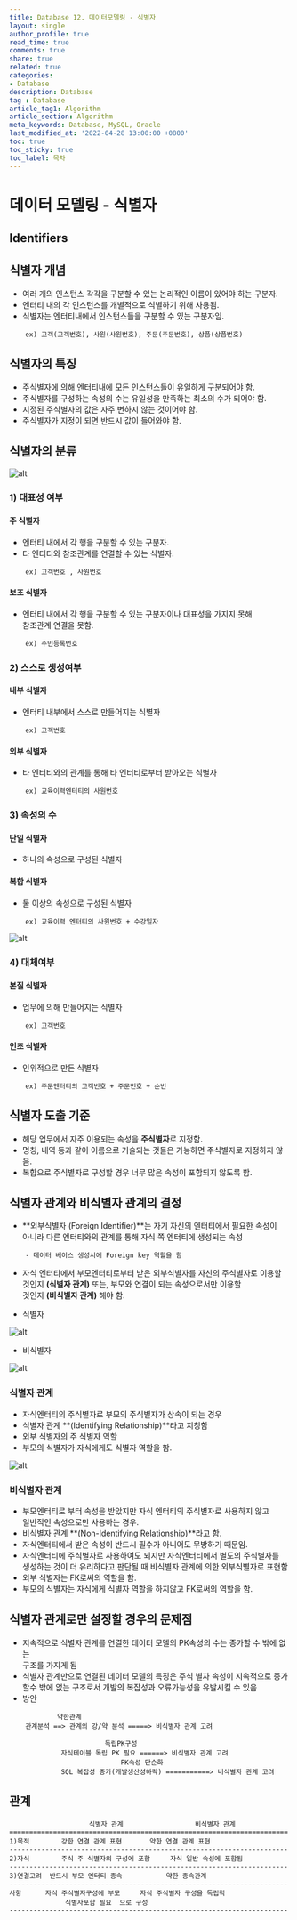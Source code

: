 ```yaml
---
title: Database 12. 데이터모델링 - 식별자
layout: single
author_profile: true
read_time: true
comments: true
share: true
related: true
categories:
- Database
description: Database
tag : Database
article_tag1: Algorithm
article_section: Algorithm
meta_keywords: Database, MySQL, Oracle
last_modified_at: '2022-04-28 13:00:00 +0800'
toc: true
toc_sticky: true
toc_label: 목차
---
```


데이터 모델링 - 식별자
============

## Identifiers

## 식별자 개념

* 여러 개의 인스턴스 각각을 구분할 수 있는 논리적인 이름이 있어야 하는 구분자.
* 엔터티 내의 각 인스턴스를 개별적으로 식별하기 위해 사용됨.
* 식별자는 엔터티내에서 인스턴스들을 구분할 수 있는 구분자임.

```
    ex) 고객(고객번호), 사원(사원번호), 주문(주문번호), 상품(상품번호)
```

## 식별자의 특징

* 주식별자에 의해 엔터티내에 모든 인스턴스들이 유일하게 구분되어야 함.
* 주식별자를 구성하는 속성의 수는 유일성을 만족하는 최소의 수가 되어야 함.
* 지정된 주식별자의 값은 자주 변하지 않는 것이어야 함.
* 주식별자가 지정이 되면 반드시 값이 들어와야 함.

## 식별자의 분류

![alt](/assets/images/post/Database/sql/64.png)

### 1) 대표성 여부

#### 주 식별자

* 엔터티 내에서 각 행을 구분할 수 있는 구분자.
* 타 엔터티와 참조관계를 연결할 수 있는 식별자.

```
    ex) 고객번호 , 사원번호
```

#### 보조 식별자

* 엔터티 내에서 각 행을 구분할 수 있는 구분자이나 대표성을 가지지 못해   
  참조관계 연결을 못함.

```
    ex) 주민등록번호
```

### 2) 스스로 생성여부

#### 내부 식별자

* 엔터티 내부에서 스스로 만들어지는 식별자 

```
    ex) 고객번호
```

#### 외부 식별자

* 타 엔터티와의 관계를 통해 타 엔터티로부터 받아오는 식별자

```
    ex) 교육이력엔터티의 사원번호 
```

### 3) 속성의 수

#### 단일 식별자 

* 하나의 속성으로 구성된 식별자

#### 복합 식별자

* 둘 이상의 속성으로 구성된 식별자

```
    ex) 교육이력 엔터티의 사원번호 + 수강일자
```

![alt](/assets/images/post/Database/sql/65.png)

### 4) 대체여부

#### 본질 식별자

* 업무에 의해 만들어지는 식별자

```
    ex) 고객번호
```

#### 인조 식별자

* 인위적으로 만든 식별자

```
    ex) 주문엔터티의 고객번호 + 주문번호 + 순번
```


## 식별자 도출 기준

* 해당 업무에서 자주 이용되는 속성을 **주식별자**로 지정함.
* 명칭, 내역 등과 같이 이름으로 기술되는 것들은 가능하면 주식별자로 지정하지 않음.
* 복합으로 주식별자로 구성할 경우 너무 많은 속성이 포함되지 않도록 함.

## 식별자 관계와 비식별자 관계의 결정

* **외부식별자 (Foreign Identifier)**는 자기 자신의 엔터티에서 필요한 속성이  
  아니라 다른 엔터티와의 관계를 통해 자식 쪽 엔터티에 생성되는 속성

```
    - 데이터 베이스 생성시에 Foreign key 역할을 함
```

* 자식 엔터티에서 부모엔터티로부터 받은 외부식별자를 자신의 주식별자로 이용할  
  것인지 **(식별자 관계)** 또는, 부모와 연결이 되는 속성으로서만 이용할  
  것인지 **(비식별자 관계)** 해야 함.

* 식별자

![alt](/assets/images/post/Database/sql/66.png)

* 비식별자

![alt](/assets/images/post/Database/sql/67.png)

### 식별자 관계

* 자식엔터티의 주식별자로 부모의 주식별자가 상속이 되는 경우
* 식별자 관계 **(Identifying Relationship)**라고 지칭함
* 외부 식별자의 주 식별자 역할
* 부모의 식별자가 자식에게도 식별자 역할을 함.

![alt](/assets/images/post/Database/sql/68.png)


### 비식별자 관계

* 부모엔터티로 부터 속성을 받았지만 자식 엔터티의 주식별자로 사용하지 않고  
  일반적인 속성으로만 사용하는 경우.
* 비식별자 관계 **(Non-Identifying Relationship)**라고 함.
* 자식엔터티에서 받은 속성이 반드시 필수가 아니어도 무방하기 때문임.
* 자식엔터티에 주식별자로 사용하여도 되지만 자식엔터티에서 별도의 주식별자를  
  생성하는 것이 더 유리하다고 판단될 때 비식별자 관계에 의한 외부식별자로 표현함
* 외부 식별자는 FK로써의 역할을 함.
* 부모의 식별자는 자식에게 식별자 역할을 하지않고 FK로써의 역할을 함.

## 식별자 관계로만 설정할 경우의 문제점

* 지속적으로 식별자 관계를 연결한 데이터 모델의 PK속성의 수는 증가할 수 밖에 없는   
  구조를 가지게 됨
* 식별자 관계만으로 연결된 데이터 모델의 특징은 주식 별자 속성이 지속적으로 증가  
  할수 밖에 없는 구조로서 개발의 복잡성과 오류가능성을 유발시킬 수 있음
* 방안

```
			약한관계
	관계분석 ==> 관계의 강/약 분석 =====> 비식별자 관계 고려

					    독립PK구성
		     자식테이블 독립 PK 필요 ======> 비식별자 관계 고려
						    PK속성 단순화
		     SQL 복잡성 증가(개발생산성하락) ===========> 비식별자 관계 고려
```

## 관계

```
        			식별자 관계		            비식별자 관계
======================================================================
1)목적		강한 연결 관계 표현		  약한 연결 관계 표현
----------------------------------------------------------------------
2)자식		주식 주 식별자의 구성에 포함	 자식 일반 속성에 포함됨
----------------------------------------------------------------------
3)연결고려	반드시 부모 엔터티 종속		    약한 종속관계
----------------------------------------------------------------------
사항		자식 주식별자구성에 부모     자식 주식별자 구성을 독립적
			  식별자포함 필요	으로 구성
---------------------------------------------------------------------- 

```
